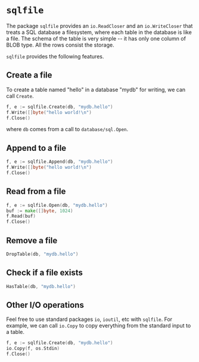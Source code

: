 # `sqlfile`

The package `sqlfile` provides an `io.ReadCloser` and an `io.WriteCloser` that treats a SQL database a filesystem, where each table in the database is like a file.  The schema of the table is very simple -- it has only one column of BLOB type. All the rows consist the storage.

`sqlfile` provides the following features.

## Create a file

To create a table named "hello" in a database "mydb" for writing, we can call `Create`.

```go
f, e := sqlfile.Create(db, "mydb.hello")
f.Write([]byte("hello world!\n")
f.Close()
```

where `db` comes from a call to `database/sql.Open`.

## Append to a file

```go
f, e := sqlfile.Append(db, "mydb.hello")
f.Write([]byte("hello world!\n")
f.Close()
```

## Read from a file

```go
f, e := sqlfile.Open(db, "mydb.hello")
buf := make([]byte, 1024)
f.Read(buf)
f.Close()
```

## Remove a file

```go
DropTable(db, "mydb.hello")
```

## Check if a file exists

```go
HasTable(db, "mydb.hello")
```

## Other I/O operations

Feel free to use standard packages `io`, `ioutil`, etc with `sqlfile`.  For example, we can call `io.Copy` to copy everything from the standard input to a table.

```go
f, e := sqlfile.Create(db, "mydb.hello")
io.Copy(f, os.Stdin)
f.Close()
```
